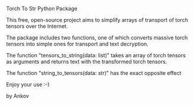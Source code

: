 Torch To Str Python Package

This free, open-source project aims to simplify arrays of transport of torch tensors over the Internet.

The package includes two functions, one of which converts massive torch tensors into simple ones for transport and text decryption.

The function "tensors_to_string(data: list)" takes an array of torch tensors as arguments and returns text with the transformed torch tensors.

The function "string_to_tensors(data: str)" has the exact opposite effect

Enjoy your use :-)

by Ankov
